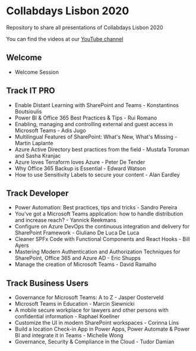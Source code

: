 # Collabdays Lisbon 2020
Repository to share all presentations of Collabdays Lisbon 2020

You can find the videos at our [YouTube channel](https://www.youtube.com/channel/UChW7lEm7McjhGev_3XoV9DA)

## Welcome
* Welcome Session

## Track IT PRO
* Enable Distant Learning with SharePoint and Teams - Konstantinos Boutsioulis
* Power BI & Office 365 Best Practices & Tips - Rui Romano
* Enabling, managing and controlling external and guest access in Microsoft Teams - Adis Jugo
* Multilingual Features of SharePoint: What's New, What's Missing - Martin Laplante
* Azure Active Directory best practices from the field - Mustafa Toroman and Sasha Kranjac
* Azure loves Terraform loves Azure - Peter De Tender
* Why Office 365 Backup is Essential - Edward Watson
* How to use Sensitivity Labels to secure your content - Alan Eardley

## Track Developer
* Power Automation: Best practices, tips and tricks - Sandro Pereira
* You've got a Microsoft Teams application: how to handle distribution and increase reach? - Yannick Reekmans
* Configure on Azure DevOps the continuous integration and delivery for SharePoint Framework - Giuliano De Luca De Luca
* Cleaner SPFx Code with Functional Components and React Hooks - Bill Ayers
* Mastering Modern Authentication and Authorization Techniques for SharePoint, Office 365 and Azure AD - Eric Shupps
* Manage the creation of Microsoft Teams - David Ramalho

## Track Business Users
* Governance for Microsoft Teams: A to Z - Jasper Oosterveld
* Microsoft Teams in Education - Marcin Siewnicki
* A mobile secure workplace for lawyers and other persons with confidential information - Raphael Koellner
* Customize the UI in modern SharePoint workspaces - Corinna Lins
* Build a location Check-in App in Power Apps, Power Automate & Power BI and integrate it in Teams - Michelle Wong
* Governance, Security & Compliance in the Cloud - Tudor Damian
